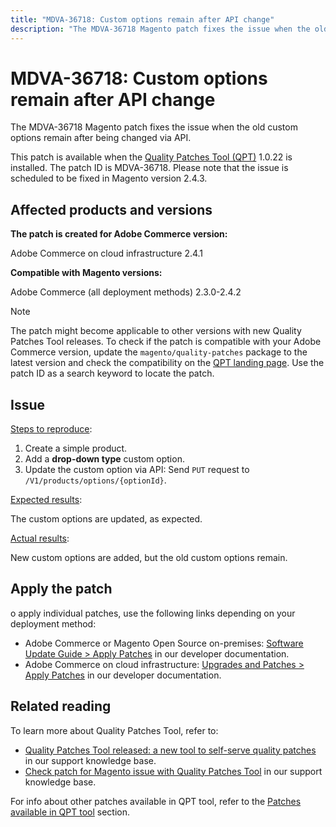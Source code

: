 ```yaml
---
title: "MDVA-36718: Custom options remain after API change"
description: "The MDVA-36718 Magento patch fixes the issue when the old custom options remain after being changed via API."
---
```


# MDVA-36718: Custom options remain after API change

The MDVA-36718 Magento patch fixes the issue when the old custom options remain after being changed via API.

This patch is available when the [Quality Patches Tool (QPT)](https://support.magento.com/hc/en-us/articles/360047139492) 1.0.22 is installed. The patch ID is MDVA-36718. Please note that the issue is scheduled to be fixed in Magento version 2.4.3.

## Affected products and versions

 **The patch is created for Adobe Commerce version:**

 Adobe Commerce on cloud infrastructure 2.4.1

 **Compatible with Magento versions:**

 Adobe Commerce (all deployment methods) 2.3.0-2.4.2

>[!NOTE]
>
>The patch might become applicable to other versions with new Quality Patches Tool releases. To check if the patch is compatible with your Adobe Commerce version, update the `magento/quality-patches` package to the latest version and check the compatibility on the [QPT landing page](https://devdocs.magento.com/quality-patches/tool.html#patch-grid). Use the patch ID as a search keyword to locate the patch.

## Issue

 <u>Steps to reproduce</u>:

1. Create a simple product.
1. Add a **drop-down type** custom option.
1. Update the custom option via API: Send `PUT` request to `/V1/products/options/{optionId}`.

 <u>Expected results</u>:

The custom options are updated, as expected.

 <u>Actual results</u>:

New custom options are added, but the old custom options remain.

## Apply the patch

o apply individual patches, use the following links depending on your deployment method:

* Adobe Commerce or Magento Open Source on-premises: [Software Update Guide > Apply Patches](https://devdocs.magento.com/guides/v2.4/comp-mgr/patching.html) in our developer documentation.
* Adobe Commerce on cloud infrastructure: [Upgrades and Patches > Apply Patches](https://devdocs.magento.com/cloud/project/project-patch.html) in our developer documentation.

## Related reading

To learn more about Quality Patches Tool, refer to:

* [Quality Patches Tool released: a new tool to self-serve quality patches](https://support.magento.com/hc/en-us/articles/360047139492) in our support knowledge base.
* [Check patch for Magento issue with Quality Patches Tool](https://support.magento.com/hc/en-us/articles/360047125252) in our support knowledge base.

For info about other patches available in QPT tool, refer to the [Patches available in QPT tool](https://support.magento.com/hc/en-us/sections/360010506631-Patches-available-in-QPT-tool-) section. 
